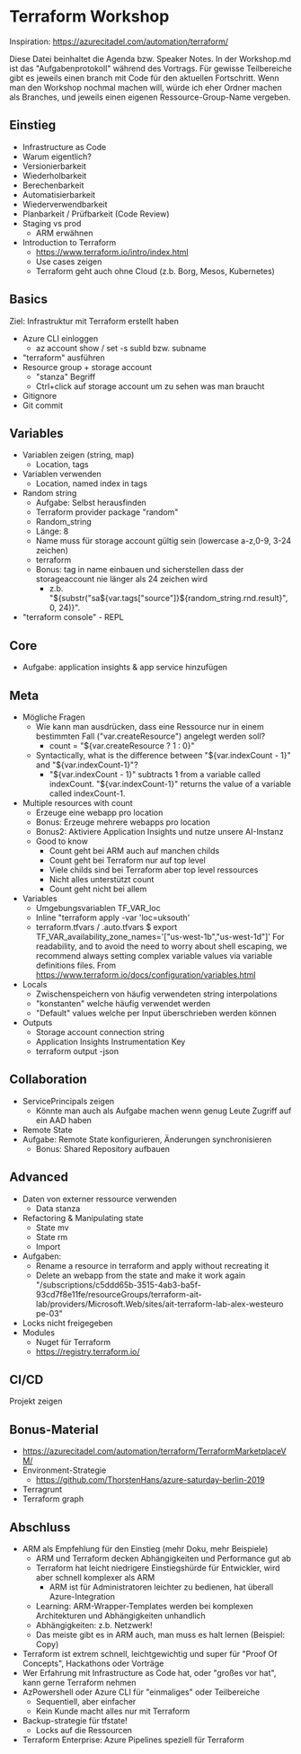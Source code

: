 # Terraform Workshop
Inspiration:
https://azurecitadel.com/automation/terraform/

Diese Datei beinhaltet die Agenda bzw. Speaker Notes.
In der Workshop.md ist das "Aufgabenprotokoll" während des Vortrags.
Für gewisse Teilbereiche gibt es jeweils einen branch mit Code für den aktuellen Fortschritt.
Wenn man den Workshop nochmal machen will, würde ich eher Ordner machen als Branches, und jeweils einen eigenen Ressource-Group-Name vergeben.

## Einstieg
- Infrastructure as Code
- Warum eigentlich?
- Versionierbarkeit
- Wiederholbarkeit
- Berechenbarkeit
- Automatisierbarkeit
- Wiederverwendbarkeit
- Planbarkeit / Prüfbarkeit (Code Review)
- Staging vs prod
    - ARM erwähnen
- Introduction to Terraform
    - https://www.terraform.io/intro/index.html
    - Use cases zeigen
    - Terraform geht auch ohne Cloud (z.b. Borg, Mesos, Kubernetes)

## Basics
Ziel: Infrastruktur mit Terraform erstellt haben
- Azure CLI einloggen
    - az account show / set -s subId  bzw. subname
- "terraform" ausführen
- Resource group + storage account
    - "stanza" Begriff
    - Ctrl+click auf storage account um zu sehen was man braucht
- Gitignore
- Git commit

## Variables
- Variablen zeigen (string, map)
    - Location, tags
- Variablen verwenden
    - Location, named index in tags
- Random string
    - Aufgabe: Selbst herausfinden
    - Terraform provider package "random"
    - Random_string
    - Länge: 8
    - Name muss für storage account gültig sein (lowercase a-z,0-9, 3-24 zeichen)
    - <sa>terraform<rnd>
    - Bonus: tag in name einbauen und sicherstellen dass der storageaccount nie länger als 24 zeichen wird
        - z.b. "${substr("sa${var.tags["source"]}${random_string.rnd.result}", 0, 24)}".
- "terraform console" - REPL
		
## Core
- Aufgabe: application insights & app service hinzufügen

## Meta
- Mögliche Fragen
    - Wie kann man ausdrücken, dass eine Ressource nur in einem bestimmten Fall ("var.createResource") angelegt werden soll?
        - count = "${var.createResource ? 1 : 0}"
    - Syntactically, what is the difference between "${var.indexCount - 1}" and "${var.indexCount-1}"?
        - "${var.indexCount - 1}" subtracts 1 from a variable called indexCount. "${var.indexCount-1}" returns the value of a variable called indexCount-1.
- Multiple resources with count
    - Erzeuge eine webapp pro location
    - Bonus: Erzeuge mehrere webapps pro location
    - Bonus2: Aktiviere Application Insights und nutze unsere AI-Instanz
    - Good to know
        - Count geht bei ARM auch auf manchen childs
        - Count geht bei Terraform nur auf top level
        - Viele childs sind bei Terraform aber top level ressources
        - Nicht alles unterstützt count
        - Count geht nicht bei allem
- Variables
    - Umgebungsvariablen TF_VAR_loc
    - Inline "terraform apply -var 'loc=uksouth'
    - terraform.tfvars / .auto.tfvars
        $ export TF_VAR_availability_zone_names='["us-west-1b","us-west-1d"]'
        For readability, and to avoid the need to worry about shell escaping, we recommend always setting complex variable values via variable definitions files.
        From <https://www.terraform.io/docs/configuration/variables.html> 
- Locals
    - Zwischenspeichern von häufig verwendeten string interpolations
    - "konstanten" welche häufig verwendet werden
    - "Default" values welche per Input überschrieben werden können
- Outputs
    - Storage account connection string
    - Application Insights Instrumentation Key
    - terraform output -json

## Collaboration
- ServicePrincipals zeigen
    - Könnte man auch als Aufgabe machen wenn genug Leute Zugriff auf ein AAD haben
- Remote State
- Aufgabe: Remote State konfigurieren, Änderungen synchronisieren
    - Bonus: Shared Repository aufbauen

## Advanced
- Daten von externer ressource verwenden
    - Data stanza
- Refactoring & Manipulating state
    - State mv
    - State rm
    - Import
- Aufgaben:
    - Rename a resource in terraform and apply without recreating it
    - Delete an webapp from the state and make it work again
    "/subscriptions/c5ddd65b-3515-4ab3-ba5f-93cd7f8e11fe/resourceGroups/terraform-ait-lab/providers/Microsoft.Web/sites/ait-terraform-lab-alex-westeuro
    pe-03"
- Locks nicht freigegeben
- Modules
    - Nuget für Terraform
    - https://registry.terraform.io/

## CI/CD
Projekt zeigen

## Bonus-Material
- https://azurecitadel.com/automation/terraform/TerraformMarketplaceVM/
- Environment-Strategie
    - https://github.com/ThorstenHans/azure-saturday-berlin-2019
- Terragrunt
- Terraform graph

## Abschluss
- ARM als Empfehlung für den Einstieg (mehr Doku, mehr Beispiele)
    - ARM und Terraform decken Abhängigkeiten und Performance gut ab
    - Terraform hat leicht niedrigere Einstiegshürde für Entwickler, wird aber schnell komplexer als ARM
        - ARM ist für Administratoren leichter zu bedienen, hat überall Azure-Integration
    - Learning: ARM-Wrapper-Templates werden bei komplexen Architekturen und Abhängigkeiten unhandlich
    - Abhängigkeiten: z.b. Netzwerk!
    - Das meiste gibt es in ARM auch, man muss es halt lernen (Beispiel: Copy)
- Terraform ist extrem schnell, leichtgewichtig und super für "Proof Of Concepts", Hackathons oder Vorträge
- Wer Erfahrung mit Infrastructure as Code hat, oder "großes vor hat", kann gerne Terraform nehmen
- AzPowershell oder Azure CLI für "einmaliges" oder Teilbereiche
    - Sequentiell, aber einfacher
    - Kein Kunde macht alles nur mit Terraform
- Backup-strategie für tfstate!
    - Locks auf die Ressourcen
- Terraform Enterprise: Azure Pipelines speziell für Terraform